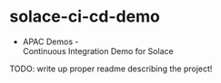 # solace-ci-cd-demo
- APAC Demos -  
Continuous Integration Demo for Solace 

TODO: write up proper readme describing the project!

